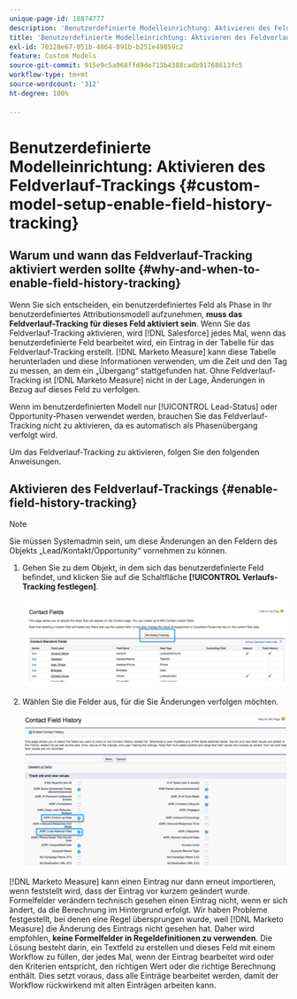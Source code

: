 ```yaml
---
unique-page-id: 18874777
description: 'Benutzerdefinierte Modelleinrichtung: Aktivieren des Feldverlauf-Trackings – [!DNL Marketo Measure]'
title: 'Benutzerdefinierte Modelleinrichtung: Aktivieren des Feldverlauf-Trackings'
exl-id: 70328e67-051b-4864-891b-b251e49859c2
feature: Custom Models
source-git-commit: 915e9c5a968ffd9de713b4308cadb91768613fc5
workflow-type: tm+mt
source-wordcount: '312'
ht-degree: 100%

---
```


# Benutzerdefinierte Modelleinrichtung: Aktivieren des Feldverlauf-Trackings {#custom-model-setup-enable-field-history-tracking}

## Warum und wann das Feldverlauf-Tracking aktiviert werden sollte {#why-and-when-to-enable-field-history-tracking}

Wenn Sie sich entscheiden, ein benutzerdefiniertes Feld als Phase in Ihr benutzerdefiniertes Attributionsmodell aufzunehmen, **muss das Feldverlauf-Tracking für dieses Feld aktiviert sein**. Wenn Sie das Feldverlauf-Tracking aktivieren, wird [!DNL Salesforce] jedes Mal, wenn das benutzerdefinierte Feld bearbeitet wird, ein Eintrag in der Tabelle für das Feldverlauf-Tracking erstellt. [!DNL Marketo Measure] kann diese Tabelle herunterladen und diese Informationen verwenden, um die Zeit und den Tag zu messen, an dem ein „Übergang“ stattgefunden hat. Ohne Feldverlauf-Tracking ist [!DNL Marketo Measure] nicht in der Lage, Änderungen in Bezug auf dieses Feld zu verfolgen.

Wenn im benutzerdefinierten Modell nur [!UICONTROL Lead-Status] oder Opportunity-Phasen verwendet werden, brauchen Sie das Feldverlauf-Tracking nicht zu aktivieren, da es automatisch als Phasenübergang verfolgt wird.

Um das Feldverlauf-Tracking zu aktivieren, folgen Sie den folgenden Anweisungen.

## Aktivieren des Feldverlauf-Trackings {#enable-field-history-tracking}

>[!NOTE]
>
>Sie müssen Systemadmin sein, um diese Änderungen an den Feldern des Objekts „Lead/Kontakt/Opportunity“ vornehmen zu können.

1. Gehen Sie zu dem Objekt, in dem sich das benutzerdefinierte Feld befindet, und klicken Sie auf die Schaltfläche **[!UICONTROL Verlaufs-Tracking festlegen]**.

   ![](assets/1.png)

1. Wählen Sie die Felder aus, für die Sie Änderungen verfolgen möchten.

   ![](assets/2.png)

[!DNL Marketo Measure] kann einen Eintrag nur dann erneut importieren, wenn feststellt wird, dass der Eintrag vor kurzem geändert wurde. Formelfelder verändern technisch gesehen einen Eintrag nicht, wenn er sich ändert, da die Berechnung im Hintergrund erfolgt. Wir haben Probleme festgestellt, bei denen eine Regel übersprungen wurde, weil [!DNL Marketo Measure] die Änderung des Eintrags nicht gesehen hat. Daher wird empfohlen, **keine Formelfelder in Regeldefinitionen zu verwenden**. Die Lösung besteht darin, ein Textfeld zu erstellen und dieses Feld mit einem Workflow zu füllen, der jedes Mal, wenn der Eintrag bearbeitet wird oder den Kriterien entspricht, den richtigen Wert oder die richtige Berechnung enthält. Dies setzt voraus, dass alle Einträge bearbeitet werden, damit der Workflow rückwirkend mit alten Einträgen arbeiten kann.
